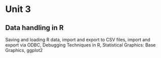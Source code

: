 # Unit 3
## Data handling in R 
Saving and loading R data, import and export to CSV files, import and export via ODBC, Debugging Techniques in R, Statistical Graphics: Base Graphics, ggplot2


